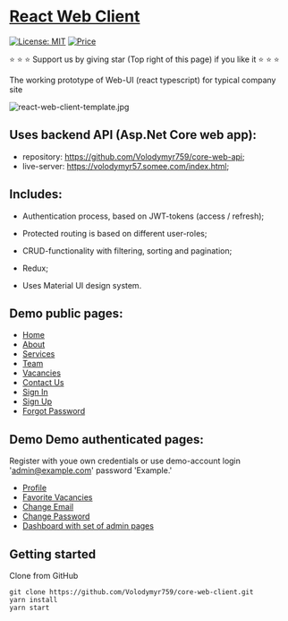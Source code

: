 # [React Web Client](https://volodymyr759.github.io/core-web-client)

[![License: MIT](https://img.shields.io/badge/License-MIT-yellow.svg)](https://opensource.org/licenses/MIT)
[![Price](https://img.shields.io/badge/price-FREE-0098f7.svg)](https://github.com/codedthemes/mantis-free-react-admin-template/blob/main/LICENSE)

:star: :star: :star: Support us by giving star (Top right of this page) if you like it :star: :star: :star:

The working prototype of Web-UI (react typescript) for typical company site 

![react-web-client-template.jpg](https://volodymyr57.somee.com/uploads/client-demo.jpg)

## Uses backend API (Asp.Net Core web app):
- repository: https://github.com/Volodymyr759/core-web-api;
- live-server: https://volodymyr57.somee.com/index.html;

## Includes:

- Authentication process, based on JWT-tokens (access / refresh);

- Protected routing is based on different user-roles;

- CRUD-functionality with filtering, sorting and pagination;

- Redux;

- Uses Material UI design system.

## Demo public pages:

- [Home](https://volodymyr759.github.io/core-web-client/)
- [About](https://volodymyr759.github.io/core-web-client/#/about)
- [Services](https://volodymyr759.github.io/core-web-client/#/services)
- [Team](https://volodymyr759.github.io/core-web-client/#/team)
- [Vacancies](https://volodymyr759.github.io/core-web-client/#/vacancy)
- [Contact Us](https://volodymyr759.github.io/core-web-client/#/contact)
- [Sign In](https://volodymyr759.github.io/core-web-client/#/login)
- [Sign Up](https://volodymyr759.github.io/core-web-client/#/register)
- [Forgot Password](https://volodymyr759.github.io/core-web-client/#/forgot-password)

## Demo Demo authenticated pages:
Register with youe own credentials or use demo-account login 'admin@example.com' password 'Example.'
- [Profile](https://volodymyr759.github.io/core-web-client/#/profile)
- [Favorite Vacancies](https://volodymyr759.github.io/core-web-client/#/favorite-vacancies)
- [Change Email](https://volodymyr759.github.io/core-web-client/#/change-email)
- [Change Password](https://volodymyr759.github.io/core-web-client/#/change-password)
- [Dashboard with set of admin pages](https://volodymyr759.github.io/core-web-client/#/dashboard)

## Getting started
Clone from GitHub

```
git clone https://github.com/Volodymyr759/core-web-client.git
yarn install
yarn start
```